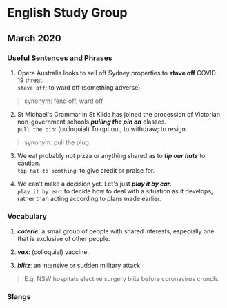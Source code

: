 # English Study Group
## March 2020

### Useful Sentences and Phrases

1. Opera Australia looks to sell off Sydney properties to **stave off** COVID-19 threat.  
`stave off`:  to ward off (something adverse)  
> synonym: fend off, ward off  

2. St Michael's Grammar in St Kilda has joined the procession of Victorian non-government schools ***pulling the pin on*** classes.   
`pull the pin`: (colloquial) To opt out; to withdraw; to resign.  
> synonym: pull the plug  

3. We eat probably not pizza or anything shared as to ***tip our hats*** to caution.  
`tip hat to somthing`: to give credit or praise for.  

4. We can't make a decision yet. Let's just ***play it by ear***.  
`play it by ear`: to decide how to deal with a situation as it develops, rather than acting according to plans made earlier.  

### Vocabulary

1. ***coterie***: a small group of people with shared interests, especially one that is exclusive of other people.  

2. ***vax***: (colloquial) vaccine.  

3. ***blitz***: an intensive or sudden military attack.  

> E.g. NSW hospitals elective surgery blitz before coronavirus crunch.  

### Slangs  
